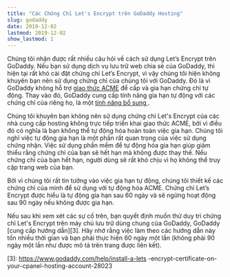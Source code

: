 ```yaml
---
title: "Các Chứng Chỉ Let's Encrypt trên GoDaddy Hosting"
slug: godaddy
date: 2019-12-02
lastmod: 2019-12-02
show_lastmod: 1
---
```



Chúng tôi nhận được rất nhiều câu hỏi về cách sử dụng Let’s Encrypt trên GoDaddy. Nếu bạn sử dụng dịch vụ lưu trữ web chia sẻ của GoDaddy, thì hiện tại rất khó cài đặt chứng chỉ Let’s Encrypt, vì vậy chúng tôi hiện không khuyên bạn nên sử dụng chứng chỉ của chúng tôi với GoDaddy. Đó là vì GoDaddy không hỗ trợ [giao thức ACME][1] để cấp và gia hạn chứng chỉ tự động. Thay vào đó, GoDaddy cung cấp tính năng gia hạn tự động với các chứng chỉ của riêng họ, là một [ tính năng bổ sung ][2].

Chúng tôi khuyên bạn không nên sử dụng chứng chỉ Let's Encrypt của các nhà cung cấp hosting không trực tiếp triển khai giao thức ACME, bởi vì điều đó có nghĩa là bạn không thể tự động hóa hoàn toàn việc gia hạn. Chúng tôi nghĩ việc tự động gia hạn là một phần rất quan trọng của việc sử dụng chứng nhận. Việc sử dụng phần mềm để tự động hóa gia hạn giúp giảm thiểu rằng chứng chỉ của bạn sẽ hết hạn mà không được thay thế. Nếu chứng chỉ của bạn hết hạn, người dùng sẽ rất khó chịu vì họ không thể truy cập trang web của bạn.

Bởi vì chúng tôi rất tin tưởng vào việc gia hạn tự động, chúng tôi thiết kế các chứng chỉ của mình để sử dụng với tự động hóa ACME. Chứng chỉ Let’s Encrypt được hiểu là tự động gia hạn sau 60 ngày và sẽ ngừng hoạt động sau 90 ngày nếu không được gia hạn.

Nếu sau khi xem xét các sự cố trên, bạn quyết định muốn thử duy trì chứng chỉ Let's Encrypt trên máy chủ lưu trữ dùng chung của GoDaddy, GoDaddy [cung cấp hướng dẫn][3]. Hãy nhớ rằng việc làm theo các hướng dẫn này tốn nhiều thời gian và bạn phải thực hiện 60 ngày một lần (không phải 90 ngày một lần như được mô tả trên trang được liên kết).

[1]: https://tools.ietf.org/html/rfc8555
[2]: https://www.godaddy.com/web-security/ssl-certificate
[3]: https://www.godaddy.com/help/install-a-lets -encrypt-certificate-on-your-cpanel-hosting-account-28023
